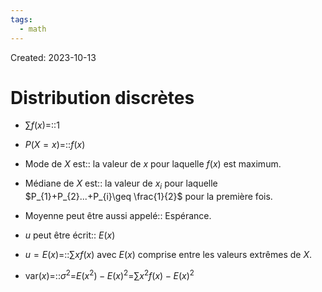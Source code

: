 ```yaml
---
tags:
  - math
---
```

Created: 2023-10-13

# Distribution discrètes
- $\sum f(x)$=::$1$
<!--SR:!2024-06-26,164,270-->
- $P(X=x)$=::$f(x)$
<!--SR:!2024-02-06,14,170-->
- Mode de $X$ est:: la valeur de $x$ pour laquelle $f(x)$ est maximum.
<!--SR:!2024-02-23,33,230-->
- Médiane de $X$ est:: la valeur de $x_{i}$ pour laquelle $P_{1}+P_{2}...+P_{i}\geq \frac{1}{2}$ pour la première fois.
<!--SR:!2024-02-18,13,170-->
- Moyenne peut être aussi appelé:: Espérance.
<!--SR:!2024-06-15,139,230-->
- $u$ peut être écrit:: $E(x)$
<!--SR:!2024-05-13,129,250-->
- $u=E(x)$=::$\sum xf(x)$ avec $E(x)$ comprise entre les valeurs extrêmes de $X$.
<!--SR:!2024-03-29,87,210-->
- $\text{var}(x)$=::$\sigma^{2}$=$E(x^2)-E(x)^2$=$\sum x^{2}f(x)-E(x)^{2}$
<!--SR:!2024-02-11,12,130-->
